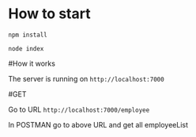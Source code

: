 # How to start

`npm install`

`node index`

#How it works

The server is running on `http://localhost:7000`


#GET

Go to URL `http://localhost:7000/employee`

In POSTMAN go to above URL and get all employeeList



